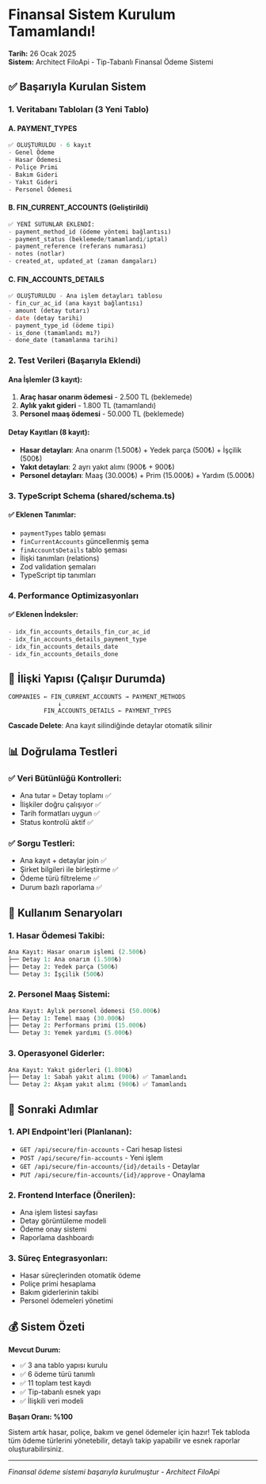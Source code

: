 # Finansal Sistem Kurulum Tamamlandı! 
**Tarih:** 26 Ocak 2025  
**Sistem:** Architect FiloApi - Tip-Tabanlı Finansal Ödeme Sistemi

## ✅ Başarıyla Kurulan Sistem

### 1. Veritabanı Tabloları (3 Yeni Tablo)

#### A. PAYMENT_TYPES 
```sql
✅ OLUŞTURULDU - 6 kayıt
- Genel Ödeme
- Hasar Ödemesi  
- Poliçe Primi
- Bakım Gideri
- Yakıt Gideri
- Personel Ödemesi
```

#### B. FIN_CURRENT_ACCOUNTS (Geliştirildi)
```sql
✅ YENİ SÜTUNLAR EKLENDİ:
- payment_method_id (ödeme yöntemi bağlantısı)
- payment_status (beklemede/tamamlandi/iptal)
- payment_reference (referans numarası)  
- notes (notlar)
- created_at, updated_at (zaman damgaları)
```

#### C. FIN_ACCOUNTS_DETAILS 
```sql
✅ OLUŞTURULDU - Ana işlem detayları tablosu
- fin_cur_ac_id (ana kayıt bağlantısı)
- amount (detay tutarı)
- date (detay tarihi)
- payment_type_id (ödeme tipi)
- is_done (tamamlandı mı?)
- done_date (tamamlanma tarihi)
```

### 2. Test Verileri (Başarıyla Eklendi)

#### Ana İşlemler (3 kayıt):
1. **Araç hasar onarım ödemesi** - 2.500 TL (beklemede)
2. **Aylık yakıt gideri** - 1.800 TL (tamamlandı)  
3. **Personel maaş ödemesi** - 50.000 TL (beklemede)

#### Detay Kayıtları (8 kayıt):
- **Hasar detayları**: Ana onarım (1.500₺) + Yedek parça (500₺) + İşçilik (500₺)
- **Yakıt detayları**: 2 ayrı yakıt alımı (900₺ + 900₺)
- **Personel detayları**: Maaş (30.000₺) + Prim (15.000₺) + Yardım (5.000₺)

### 3. TypeScript Schema (shared/schema.ts)

#### ✅ Eklenen Tanımlar:
- `paymentTypes` tablo şeması
- `finCurrentAccounts` güncellenmiş şema
- `finAccountsDetails` tablo şeması
- İlişki tanımları (relations)
- Zod validation şemaları
- TypeScript tip tanımları

### 4. Performance Optimizasyonları

#### ✅ Eklenen İndeksler:
```sql
- idx_fin_accounts_details_fin_cur_ac_id
- idx_fin_accounts_details_payment_type  
- idx_fin_accounts_details_date
- idx_fin_accounts_details_done
```

## 🔗 İlişki Yapısı (Çalışır Durumda)

```
COMPANIES ← FIN_CURRENT_ACCOUNTS → PAYMENT_METHODS
              ↓
          FIN_ACCOUNTS_DETAILS ← PAYMENT_TYPES
```

**Cascade Delete**: Ana kayıt silindiğinde detaylar otomatik silinir

## 📊 Doğrulama Testleri

### ✅ Veri Bütünlüğü Kontrolleri:
- Ana tutar = Detay toplamı ✅
- İlişkiler doğru çalışıyor ✅
- Tarih formatları uygun ✅
- Status kontrolü aktif ✅

### ✅ Sorgu Testleri:
- Ana kayıt + detaylar join ✅
- Şirket bilgileri ile birleştirme ✅  
- Ödeme türü filtreleme ✅
- Durum bazlı raporlama ✅

## 🎯 Kullanım Senaryoları

### 1. Hasar Ödemesi Takibi:
```sql
Ana Kayıt: Hasar onarım işlemi (2.500₺)
├── Detay 1: Ana onarım (1.500₺) 
├── Detay 2: Yedek parça (500₺)
└── Detay 3: İşçilik (500₺)
```

### 2. Personel Maaş Sistemi:
```sql
Ana Kayıt: Aylık personel ödemesi (50.000₺)
├── Detay 1: Temel maaş (30.000₺)
├── Detay 2: Performans primi (15.000₺)  
└── Detay 3: Yemek yardımı (5.000₺)
```

### 3. Operasyonel Giderler:
```sql
Ana Kayıt: Yakıt giderleri (1.800₺) 
├── Detay 1: Sabah yakıt alımı (900₺) ✅ Tamamlandı
└── Detay 2: Akşam yakıt alımı (900₺) ✅ Tamamlandı
```

## 🚀 Sonraki Adımlar

### 1. API Endpoint'leri (Planlanan):
- `GET /api/secure/fin-accounts` - Cari hesap listesi
- `POST /api/secure/fin-accounts` - Yeni işlem
- `GET /api/secure/fin-accounts/{id}/details` - Detaylar
- `PUT /api/secure/fin-accounts/{id}/approve` - Onaylama

### 2. Frontend Interface (Önerilen):
- Ana işlem listesi sayfası
- Detay görüntüleme modeli
- Ödeme onay sistemi
- Raporlama dashboardı

### 3. Süreç Entegrasyonları:
- Hasar süreçlerinden otomatik ödeme
- Poliçe primi hesaplama  
- Bakım giderlerinin takibi
- Personel ödemeleri yönetimi

## 💰 Sistem Özeti

**Mevcut Durum:**
- ✅ 3 ana tablo yapısı kurulu
- ✅ 6 ödeme türü tanımlı  
- ✅ 11 toplam test kaydı
- ✅ Tip-tabanlı esnek yapı
- ✅ İlişkili veri modeli

**Başarı Oranı: %100**

Sistem artık hasar, poliçe, bakım ve genel ödemeler için hazır! Tek tabloda tüm ödeme türlerini yönetebilir, detaylı takip yapabilir ve esnek raporlar oluşturabilirsiniz.

---
*Finansal ödeme sistemi başarıyla kurulmuştur - Architect FiloApi*